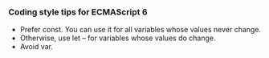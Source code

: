 ### Coding style tips for ECMAScript 6
- Prefer const. You can use it for all variables whose values never change.
- Otherwise, use let – for variables whose values do change.
- Avoid var.